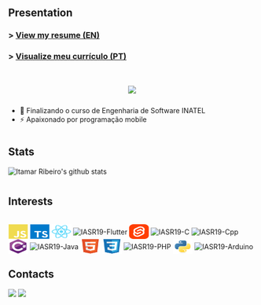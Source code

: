 ## Presentation

### > <a href="https://1drv.ms/b/s!AjjVIAVv01kapEN36NkF7GCchudC?e=I30b44">View my resume (EN)</a>
### > <a href="https://1drv.ms/b/s!AjjVIAVv01kapELhsALS54Kn8gXE?e=CMiMsh">Visualize meu currículo (PT) </a>
#
<h1 align="center">
  <a href="https://git.io/typing-svg">
    <img src="https://readme-typing-svg.herokuapp.com/?lines=Hello,+There!+👋;I+am+Itamar+Ribeiro....;Nice+to+meet+you!&center=true&size=30">
  </a>
</h1>

- 🤔 Finalizando o curso de Engenharia de Software INATEL
- ⚡ Apaixonado por programação mobile

# 

## Stats

<div style="display: inline_block">

<img align="center" src="https://github-readme-stats-git-masterrstaa-rickstaa.vercel.app/api/top-langs/?username=iasr19&hide=html,css,jupyter%20notebook&layout=compact&theme=github_dark&langs_count=10" alt="Itamar Ribeiro's github stats"/>

#
  
  ## Interests
  <div style="display: inline_block"><br>
  <img align="center" alt="IASR19-Js" height="30" width="40" src="https://raw.githubusercontent.com/devicons/devicon/master/icons/javascript/javascript-plain.svg">
  <img align="center" alt="IASR19-Ts" height="30" width="40" src="https://raw.githubusercontent.com/devicons/devicon/master/icons/typescript/typescript-plain.svg">
  <img align="center" alt="IASR19-React" height="30" width="40" src="https://raw.githubusercontent.com/devicons/devicon/master/icons/react/react-original.svg">
  <img align="center" alt="IASR19-Flutter" height="30" width="40" src="https://cdn.jsdelivr.net/gh/devicons/devicon/icons/flutter/flutter-original.svg">
  <img align="center" alt="IASR19-Svelte" height="30" width="40" src="https://github.com/tandpfun/skill-icons/blob/main/icons/Svelte.svg">
  <img align="center" alt="IASR19-C" height="30" width="40" src="https://cdn.jsdelivr.net/gh/devicons/devicon/icons/c/c-original.svg">
  <img align="center" alt="IASR19-Cpp" height="30" width="40" src="https://cdn.jsdelivr.net/gh/devicons/devicon/icons/cplusplus/cplusplus-original.svg">
  <img align="center" alt="IASR19-Csharp" height="30" width="40" src="https://raw.githubusercontent.com/devicons/devicon/master/icons/csharp/csharp-original.svg">
  <img align="center" alt="IASR19-Java" height="30" width="40" src="https://cdn.jsdelivr.net/gh/devicons/devicon/icons/java/java-original.svg">
  <img align="center" alt="IASR19-HTML" height="30" width="40" src="https://raw.githubusercontent.com/devicons/devicon/master/icons/html5/html5-original.svg">
  <img align="center" alt="IASR19-CSS" height="30" width="40" src="https://raw.githubusercontent.com/devicons/devicon/master/icons/css3/css3-original.svg">
  <img align="center" alt="IASR19-PHP" height="30" width="40" src="https://cdn.jsdelivr.net/gh/devicons/devicon/icons/php/php-original.svg">
  <img align="center" alt="IASR19-Python" height="30" width="40" src="https://raw.githubusercontent.com/devicons/devicon/master/icons/python/python-original.svg">
  <img align="center" alt="IASR19-Arduino" height="30" width="40" src="https://cdn.jsdelivr.net/gh/devicons/devicon/icons/arduino/arduino-original.svg">
</div>
  
  ## Contacts
  
  <div> 
  <a href="https://instagram.com/itamar_asr" target="_blank"><img src="https://img.shields.io/badge/-Instagram-%23E4405F?style=for-the-badge&logo=instagram&logoColor=white" target="_blank"></a>
  <a href="https://www.linkedin.com/in/itamarasr/" target="_blank"><img src="https://img.shields.io/badge/-LinkedIn-%230077B5?style=for-the-badge&logo=linkedin&logoColor=white" target="_blank"></a> 

 
</div>
